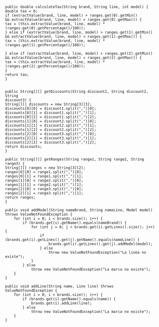     public double calculateTax(String brand, String line, int model) {
    double tax = 0;
    if (extractValue(brand, line, model) > ranges.get(0).getMin()
    && extractValue(brand, line, model) < ranges.get(0).getMax()) {
    tax = (this.extractValue(brand, line, model) *
    (ranges.get(0).getPercentage()/100));
    } else if (extractValue(brand, line, model) > ranges.get(1).getMin()
    && extractValue(brand, line, model) < ranges.get(1).getMax()) {
    tax = (this.extractValue(brand, line, model) *
    (ranges.get(1).getPercentage()/100));

    } else if (extractValue(brand, line, model) > ranges.get(2).getMin()
    && extractValue(brand, line, model) < ranges.get(2).getMax()) {
    tax = (this.extractValue(brand, line, model) *
    (ranges.get(2).getPercentage()/100));
    }
    return tax;
    }


    public String[][] getDiscounts(String discount1, String discount2, String
    discount3) {
    String[][] discounts = new String[3][3];
    discounts[0][0] = discount1.split(",")[0];
    discounts[0][1] = discount1.split(",")[1];
    discounts[0][2] = discount1.split(",")[2];
    discounts[1][0] = discount2.split(",")[0];
    discounts[1][1] = discount2.split(",")[1];
    discounts[1][2] = discount2.split(",")[2];
    discounts[2][0] = discount3.split(",")[0];
    discounts[2][1] = discount3.split(",")[1];
    discounts[2][2] = discount3.split(",")[2];
    return discounts;
    }

    public String[][] getRanges(String range1, String range2, String range3) {
    String[][] ranges = new String[3][2];
    ranges[0][0] = range1.split(",")[0];
    ranges[0][1] = range1.split(",")[1];
    ranges[1][0] = range2.split(",")[0];
    ranges[1][1] = range2.split(",")[1];
    ranges[2][0] = range3.split(",")[0];
    ranges[2][1] = range3.split(",")[1];
    return ranges;
    }

    public void addModel(String nameBrand, String nameLine, Model model) throws ValueNotFoundException {
        for (int i = 0; i < brands.size(); i++) {
            if (brands.get(i).getName().equals(nameBrand)) {
                for (int j = 0; j < brands.get(i).getLines().size(); j++) {
                    if (brands.get(i).getLines().get(j).getName().equals(nameLine)) {
                        brands.get(i).getLines().get(j).addModel(model);
                    } else
                        throw new ValueNotFoundException("La linea no existe");
                }
            } else
                throw new ValueNotFoundException("La marca no existe");
        }
    }

    public void addLine(String name, Line line) throws ValueNotFoundException {
        for (int i = 0; i < brands.size(); i++) {
            if (brands.get(i).getName().equals(name)) {
                brands.get(i).addLine(line);
            } else
                throw new ValueNotFoundException("La marca no existe");
        }
    }